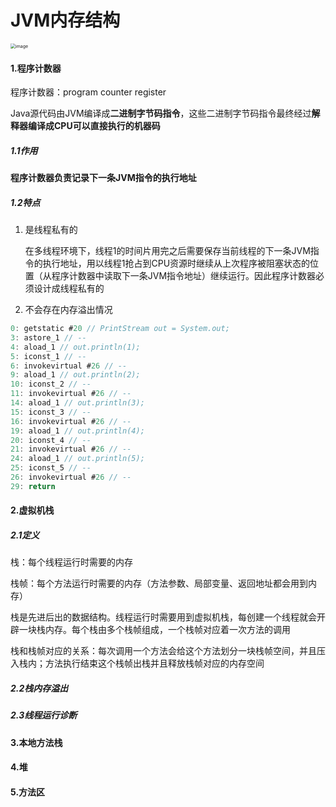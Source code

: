 # JVM内存结构

<img src="https://cdn.jsdelivr.net/gh/Andre235/-community@master/src/image.1nlxuxgf8lds.png" alt="image" style="zoom: 50%;" />

#### 1.程序计数器

程序计数器：program counter register

Java源代码由JVM编译成**二进制字节码指令**，这些二进制字节码指令最终经过**解释器编译成CPU可以直接执行的机器码**

##### 1.1作用

**程序计数器负责记录下一条JVM指令的执行地址**

##### 1.2特点

1. 是线程私有的

   在多线程环境下，线程1的时间片用完之后需要保存当前线程的下一条JVM指令的执行地址，用以线程1抢占到CPU资源时继续从上次程序被阻塞状态的位置（从程序计数器中读取下一条JVM指令地址）继续运行。因此程序计数器必须设计成线程私有的

2. 不会存在内存溢出情况

```java
0: getstatic #20 // PrintStream out = System.out;
3: astore_1 // --
4: aload_1 // out.println(1);
5: iconst_1 // --
6: invokevirtual #26 // --
9: aload_1 // out.println(2);
10: iconst_2 // --
11: invokevirtual #26 // --
14: aload_1 // out.println(3);
15: iconst_3 // --
16: invokevirtual #26 // --
19: aload_1 // out.println(4);
20: iconst_4 // --
21: invokevirtual #26 // --
24: aload_1 // out.println(5);
25: iconst_5 // --
26: invokevirtual #26 // --
29: return
```

#### 2.虚拟机栈

##### 2.1定义

栈：每个线程运行时需要的内存

栈帧：每个方法运行时需要的内存（方法参数、局部变量、返回地址都会用到内存）

栈是先进后出的数据结构。线程运行时需要用到虚拟机栈，每创建一个线程就会开辟一块栈内存。每个栈由多个栈帧组成，一个栈帧对应着一次方法的调用

栈和栈帧对应的关系：每次调用一个方法会给这个方法划分一块栈帧空间，并且压入栈内；方法执行结束这个栈帧出栈并且释放栈帧对应的内存空间

##### 2.2栈内存溢出

##### 2.3线程运行诊断



#### 3.本地方法栈

#### 4.堆

#### 5.方法区

